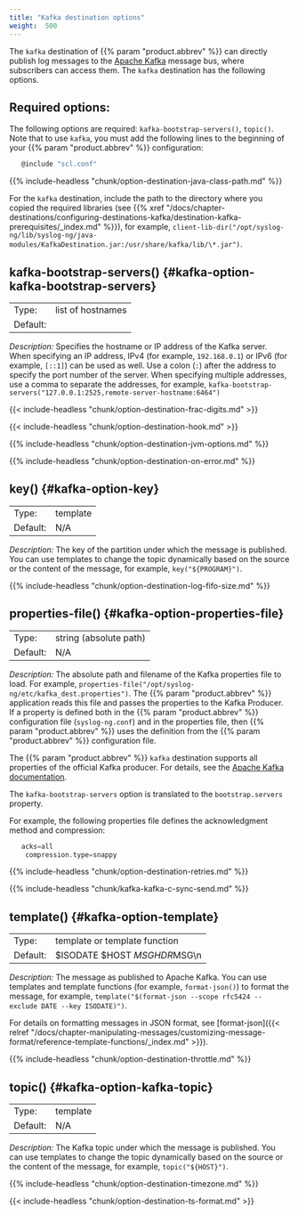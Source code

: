 ```yaml
---
title: "Kafka destination options"
weight:  500
---
```

<!-- DISCLAIMER: This file is based on the syslog-ng Open Source Edition documentation https://github.com/balabit/syslog-ng-ose-guides/commit/2f4a52ee61d1ea9ad27cb4f3168b95408fddfdf2 and is used under the terms of The syslog-ng Open Source Edition Documentation License. The file has been modified by Axoflow. -->

The `kafka` destination of {{% param "product.abbrev" %}} can directly publish log messages to the [Apache Kafka](http://kafka.apache.org) message bus, where subscribers can access them. The `kafka` destination has the following options.


## Required options:

The following options are required: `kafka-bootstrap-servers()`, `topic()`. Note that to use `kafka`, you must add the following lines to the beginning of your {{% param "product.abbrev" %}} configuration:

```c
   @include "scl.conf"
```



{{% include-headless "chunk/option-destination-java-class-path.md" %}}

For the `kafka` destination, include the path to the directory where you copied the required libraries (see {{% xref "/docs/chapter-destinations/configuring-destinations-kafka/destination-kafka-prerequisites/_index.md" %}}), for example, `client-lib-dir("/opt/syslog-ng/lib/syslog-ng/java-modules/KafkaDestination.jar:/usr/share/kafka/lib/\*.jar")`.



## kafka-bootstrap-servers() {#kafka-option-kafka-bootstrap-servers}

|          |                   |
| -------- | ----------------- |
| Type:    | list of hostnames |
| Default: |                   |

*Description:* Specifies the hostname or IP address of the Kafka server. When specifying an IP address, IPv4 (for example, `192.168.0.1`) or IPv6 (for example, `[::1]`) can be used as well. Use a colon (`:`) after the address to specify the port number of the server. When specifying multiple addresses, use a comma to separate the addresses, for example, `kafka-bootstrap-servers("127.0.0.1:2525,remote-server-hostname:6464")`


{{< include-headless "chunk/option-destination-frac-digits.md" >}}

{{< include-headless "chunk/option-destination-hook.md" >}}

{{% include-headless "chunk/option-destination-jvm-options.md" %}}

{{% include-headless "chunk/option-destination-on-error.md" %}}


## key() {#kafka-option-key}

|          |          |
| -------- | -------- |
| Type:    | template |
| Default: | N/A      |

*Description:* The key of the partition under which the message is published. You can use templates to change the topic dynamically based on the source or the content of the message, for example, `key("${PROGRAM}")`.


{{% include-headless "chunk/option-destination-log-fifo-size.md" %}}


## properties-file() {#kafka-option-properties-file}

|          |                        |
| -------- | ---------------------- |
| Type:    | string (absolute path) |
| Default: | N/A                    |

*Description:* The absolute path and filename of the Kafka properties file to load. For example, `properties-file("/opt/syslog-ng/etc/kafka_dest.properties")`. The {{% param "product.abbrev" %}} application reads this file and passes the properties to the Kafka Producer. If a property is defined both in the {{% param "product.abbrev" %}} configuration file (`syslog-ng.conf`) and in the properties file, then {{% param "product.abbrev" %}} uses the definition from the {{% param "product.abbrev" %}} configuration file.

The {{% param "product.abbrev" %}} `kafka` destination supports all properties of the official Kafka producer. For details, see the [Apache Kafka documentation](http://kafka.apache.org/documentation.html#newproducerconfigs).

The `kafka-bootstrap-servers` option is translated to the `bootstrap.servers` property.

For example, the following properties file defines the acknowledgment method and compression:

```c
   acks=all
    compression.type=snappy
```



{{% include-headless "chunk/option-destination-retries.md" %}}



{{% include-headless "chunk/kafka-kafka-c-sync-send.md" %}}



## template() {#kafka-option-template}

|          |                               |
| -------- | ----------------------------- |
| Type:    | template or template function |
| Default: | $ISODATE $HOST $MSGHDR$MSG\\n |

*Description:* The message as published to Apache Kafka. You can use templates and template functions (for example, `format-json()`) to format the message, for example, `template("$(format-json --scope rfc5424 --exclude DATE --key ISODATE)")`.

For details on formatting messages in JSON format, see [format-json]({{< relref "/docs/chapter-manipulating-messages/customizing-message-format/reference-template-functions/_index.md" >}}).


{{% include-headless "chunk/option-destination-throttle.md" %}}


## topic() {#kafka-option-kafka-topic}

|          |          |
| -------- | -------- |
| Type:    | template |
| Default: | N/A      |

*Description:* The Kafka topic under which the message is published. You can use templates to change the topic dynamically based on the source or the content of the message, for example, `topic("${HOST}")`.


{{% include-headless "chunk/option-destination-timezone.md" %}}

{{< include-headless "chunk/option-destination-ts-format.md" >}}
